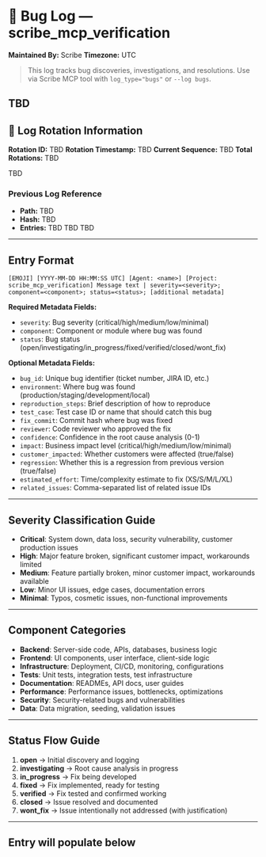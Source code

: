 # 🐞 Bug Log — scribe_mcp_verification
**Maintained By:** Scribe
**Timezone:** UTC

> This log tracks bug discoveries, investigations, and resolutions. Use via Scribe MCP tool with `log_type="bugs"` or `--log bugs`.

TBD
---

## 🔄 Log Rotation Information
**Rotation ID:** TBD
**Rotation Timestamp:** TBD
**Current Sequence:** TBD
**Total Rotations:** TBD

TBD
### Previous Log Reference
- **Path:** TBD
- **Hash:** TBD
- **Entries:** TBD
TBD
TBD

---

## Entry Format
```
[EMOJI] [YYYY-MM-DD HH:MM:SS UTC] [Agent: <name>] [Project: scribe_mcp_verification] Message text | severity=<severity>; component=<component>; status=<status>; [additional metadata]
```

**Required Metadata Fields:**
- `severity`: Bug severity (critical/high/medium/low/minimal)
- `component`: Component or module where bug was found
- `status`: Bug status (open/investigating/in_progress/fixed/verified/closed/wont_fix)

**Optional Metadata Fields:**
- `bug_id`: Unique bug identifier (ticket number, JIRA ID, etc.)
- `environment`: Where bug was found (production/staging/development/local)
- `reproduction_steps`: Brief description of how to reproduce
- `test_case`: Test case ID or name that should catch this bug
- `fix_commit`: Commit hash where bug was fixed
- `reviewer`: Code reviewer who approved the fix
- `confidence`: Confidence in the root cause analysis (0-1)
- `impact`: Business impact level (critical/high/medium/low/minimal)
- `customer_impacted`: Whether customers were affected (true/false)
- `regression`: Whether this is a regression from previous version (true/false)
- `estimated_effort`: Time/complexity estimate to fix (XS/S/M/L/XL)
- `related_issues`: Comma-separated list of related issue IDs

---

## Severity Classification Guide
- **Critical**: System down, data loss, security vulnerability, customer production issues
- **High**: Major feature broken, significant customer impact, workarounds limited
- **Medium**: Feature partially broken, minor customer impact, workarounds available
- **Low**: Minor UI issues, edge cases, documentation errors
- **Minimal**: Typos, cosmetic issues, non-functional improvements

---

## Component Categories
- **Backend**: Server-side code, APIs, databases, business logic
- **Frontend**: UI components, user interface, client-side logic
- **Infrastructure**: Deployment, CI/CD, monitoring, configurations
- **Tests**: Unit tests, integration tests, test infrastructure
- **Documentation**: READMEs, API docs, user guides
- **Performance**: Performance issues, bottlenecks, optimizations
- **Security**: Security-related bugs and vulnerabilities
- **Data**: Data migration, seeding, validation issues

---

## Status Flow Guide
1. **open** → Initial discovery and logging
2. **investigating** → Root cause analysis in progress
3. **in_progress** → Fix being developed
4. **fixed** → Fix implemented, ready for testing
5. **verified** → Fix tested and confirmed working
6. **closed** → Issue resolved and documented
7. **wont_fix** → Issue intentionally not addressed (with justification)

---

## Entry will populate below
